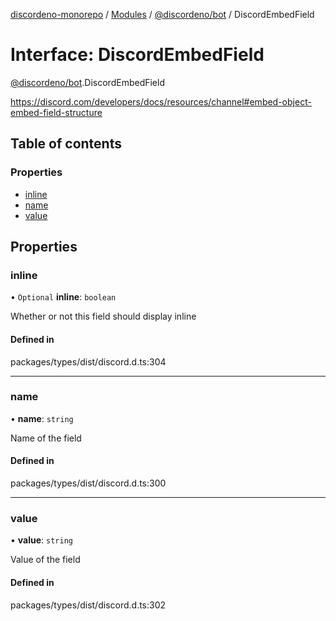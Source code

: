 [discordeno-monorepo](../README.md) / [Modules](../modules.md) / [@discordeno/bot](../modules/discordeno_bot.md) / DiscordEmbedField

# Interface: DiscordEmbedField

[@discordeno/bot](../modules/discordeno_bot.md).DiscordEmbedField

https://discord.com/developers/docs/resources/channel#embed-object-embed-field-structure

## Table of contents

### Properties

- [inline](discordeno_bot.DiscordEmbedField.md#inline)
- [name](discordeno_bot.DiscordEmbedField.md#name)
- [value](discordeno_bot.DiscordEmbedField.md#value)

## Properties

### inline

• `Optional` **inline**: `boolean`

Whether or not this field should display inline

#### Defined in

packages/types/dist/discord.d.ts:304

---

### name

• **name**: `string`

Name of the field

#### Defined in

packages/types/dist/discord.d.ts:300

---

### value

• **value**: `string`

Value of the field

#### Defined in

packages/types/dist/discord.d.ts:302
